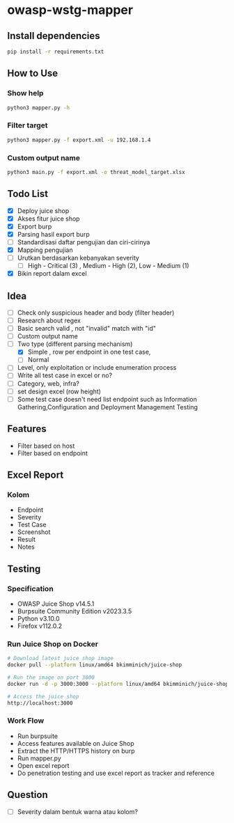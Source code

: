 # owasp-wstg-mapper

## Install dependencies

```bash
pip install -r requirements.txt
```

## How to Use

### Show help

```bash
python3 mapper.py -h
```

### Filter target

```bash
python3 mapper.py -f export.xml -u 192.168.1.4
```

### Custom output name

```bash
python3 main.py -f export.xml -o threat_model_target.xlsx
```

## Todo List
- [X] Deploy juice shop
- [X] Akses fitur juice shop
- [X] Export burp
- [X] Parsing hasil export burp
- [ ] Standardisasi daftar pengujian dan ciri-cirinya
- [X] Mapping pengujian
- [ ] Urutkan berdasarkan kebanyakan severity
	- [ ] High - Critical (3) , Medium - High (2), Low - Medium (1)
- [X] Bikin report dalam excel

## Idea
- [ ] Check only suspicious header and body (filter header)
- [ ] Research about regex
- [ ] Basic search valid , not "invalid" match with "id"
- [ ] Custom output name
- [ ] Two type (different parsing mechanism)
	- [X] Simple , row per endpoint in one test case, 
	- [ ] Normal
- [ ] Level, only exploitation or include enumeration process
- [ ] Write all test case in excel or no?
- [ ] Category, web, infra?
- [ ] set design excel (row height)
- [ ] Some test case doesn't need list endpoint such as Information Gathering,Configuration and Deployment Management Testing

## Features
- Filter based on host
- Filter based on endpoint

## Excel Report

### Kolom
- Endpoint
- Severity
- Test Case
- Screenshot
- Result
- Notes

## Testing

### Specification
- OWASP Juice Shop v14.5.1
- Burpsuite Community Edition v2023.3.5
- Python v3.10.0
- Firefox v112.0.2

### Run Juice Shop on Docker

```bash
# Download latest juice shop image
docker pull --platform linux/amd64 bkimminich/juice-shop

# Run the image on port 3000
docker run -d -p 3000:3000 --platform linux/amd64 bkimminich/juice-shop

# Access the juice shop
http://localhost:3000
```

### Work Flow
- Run burpsuite
- Access features available on Juice Shop
- Extract the HTTP/HTTPS history on burp
- Run mapper.py
- Open excel report
- Do penetration testing and use excel report as tracker and reference

## Question
- [ ] Severity dalam bentuk warna atau kolom?

